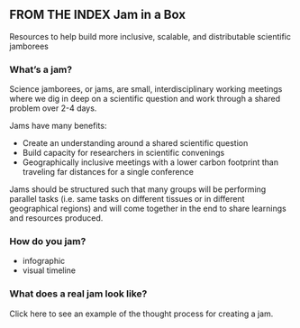 ## FROM THE INDEX Jam in a Box

Resources to help build more inclusive, scalable, and distributable scientific jamborees

### What’s a jam?

Science jamborees, or jams, are small, interdisciplinary working meetings where we dig in deep on a scientific question and work through a shared problem over 2-4 days.

Jams have many benefits:
- Create an understanding around a shared scientific question
- Build capacity for researchers in scientific convenings
- Geographically inclusive meetings with a lower carbon footprint than traveling far distances for a single conference

Jams should be structured such that many groups will be performing parallel tasks (i.e. same tasks on different tissues or in different geographical regions) and will come together in the end to share learnings and resources produced.

### How do you jam?
- infographic
- visual timeline

### What does a real jam look like?
Click here to see an example of the thought process for creating a jam.
